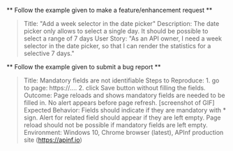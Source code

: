 <!-- *Do you want to request a feature? -->


** Follow the example given to make a feature/enhancement request **

> Title: "Add a week selector in the date picker"
Description: The date picker only allows to select a single day. It should be possible to select a range of 7 days
User Story: "As an API owner, I need a week selector in the date picker, so that I can render the statistics for a selective 7 days."


<!-- *Do you want to report a bug? -->


** Follow the example given to submit a bug report **

> Title: Mandatory fields are not identifiable
Steps to Reproduce: 1. go to page: https://....
                    2. click Save button without filling the fields.
Outcome: Page reloads and shows mandatory fields are needed to be filled in. No alert appears before page refresh.
         [screenshot of GIF]
Expected Behavior: Fields should indicate if they are mandatory with * sign. 
                   Alert for related field should appear if they are left empty.
                   Page reload should not be possible if mandatory fields are left empty.
Environment: Windows 10, Chrome browser (latest), APInf production site (https://apinf.io)





